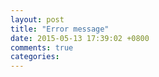 ```yaml
---
layout: post
title: "Error message"
date: 2015-05-13 17:39:02 +0800
comments: true
categories: 
---
```

